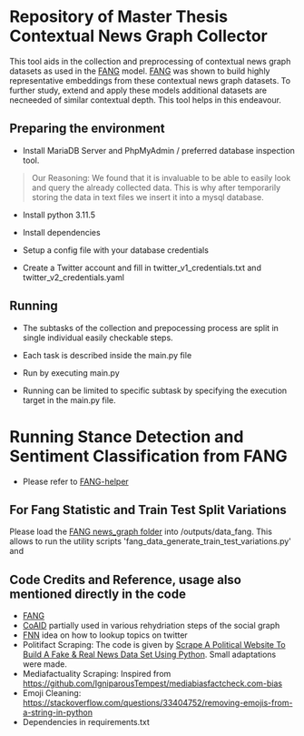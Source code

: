 # Repository of Master Thesis Contextual News Graph Collector

This tool aids in the collection and preprocessing of contextual news graph datasets as used in the [FANG](https://github.com/nguyenvanhoang7398/FANG) model.
[FANG](https://github.com/nguyenvanhoang7398/FANG) was shown to build highly representative embeddings from these contextual news graph datasets.
To further study, extend and apply these models additional datasets are necneeded of similar contextual depth. This tool helps in this endeavour.


## Preparing the environment

* Install MariaDB Server and PhpMyAdmin / preferred database inspection tool. 
> Our Reasoning: We found that it is invaluable to be able to easily look and query the already collected data. This is why after temporarily storing the data in text files we insert it into a mysql database. 

* Install python 3.11.5

* Install dependencies

* Setup a config file with your database credentials

* Create a Twitter account and fill in twitter_v1_credentials.txt and twitter_v2_credentials.yaml


## Running

* The subtasks of the collection and prepocessing process are split in single individual easily checkable steps. 
* Each task is described inside the main.py file

* Run by executing main.py
* Running can be limited to specific subtask by specifying the execution target in the main.py file. 


# Running Stance Detection and Sentiment Classification from FANG

* Please refer to [FANG-helper](https://github.com/nguyenvanhoang7398/FANG-helper)


## For Fang Statistic and Train Test Split Variations

Please load the [FANG news_graph folder](https://github.com/nguyenvanhoang7398/FANG/tree/master/data/news_graph) into /outputs/data_fang.
This allows to run the utility scripts 'fang_data_generate_train_test_variations.py' and 


## Code Credits and Reference, usage also mentioned directly in the code

* [FANG](https://github.com/nguyenvanhoang7398/FANG) 
* [CoAID](https://github.com/TIMAN-group/covid19_misinformation/tree/master) partially used in various rehydriation steps of the social graph
* [FNN](https://github.com/KaiDMML/FakeNewsNet) idea on how to lookup topics on twitter
* Politifact Scraping: The code is given by [Scrape A Political Website To Build A Fake & Real News Data Set Using Python](https://randerson112358.medium.com/scrape-a-political-website-for-fake-real-news-using-python-b4f5b2af830b). 
Small adaptations were made.
* Mediafactuality Scraping: Inspired from https://github.com/IgniparousTempest/mediabiasfactcheck.com-bias
* Emoji Cleaning: https://stackoverflow.com/questions/33404752/removing-emojis-from-a-string-in-python
* Dependencies in requirements.txt